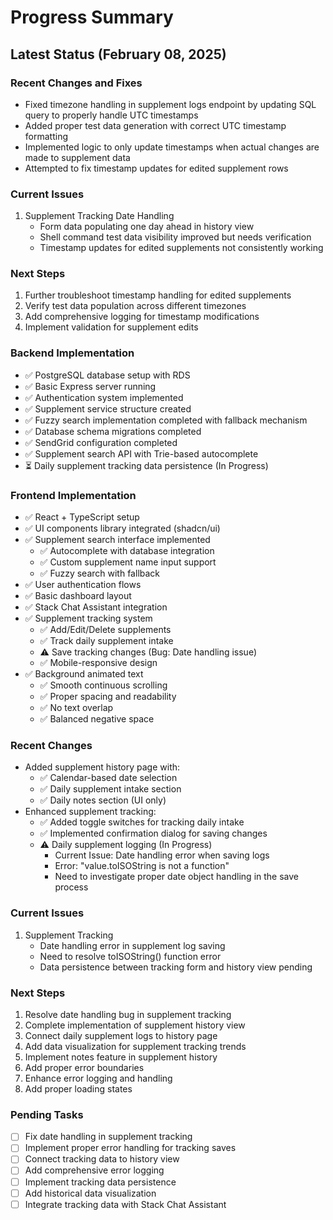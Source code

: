 # Progress Summary

## Latest Status (February 08, 2025)

### Recent Changes and Fixes
- Fixed timezone handling in supplement logs endpoint by updating SQL query to properly handle UTC timestamps
- Added proper test data generation with correct UTC timestamp formatting
- Implemented logic to only update timestamps when actual changes are made to supplement data
- Attempted to fix timestamp updates for edited supplement rows

### Current Issues
1. Supplement Tracking Date Handling
   - Form data populating one day ahead in history view
   - Shell command test data visibility improved but needs verification
   - Timestamp updates for edited supplements not consistently working

### Next Steps
1. Further troubleshoot timestamp handling for edited supplements
2. Verify test data population across different timezones
3. Add comprehensive logging for timestamp modifications
4. Implement validation for supplement edits

### Backend Implementation
- ✅ PostgreSQL database setup with RDS
- ✅ Basic Express server running
- ✅ Authentication system implemented
- ✅ Supplement service structure created
- ✅ Fuzzy search implementation completed with fallback mechanism
- ✅ Database schema migrations completed
- ✅ SendGrid configuration completed
- ✅ Supplement search API with Trie-based autocomplete
- ⏳ Daily supplement tracking data persistence (In Progress)

### Frontend Implementation
- ✅ React + TypeScript setup
- ✅ UI components library integrated (shadcn/ui)
- ✅ Supplement search interface implemented
  - ✅ Autocomplete with database integration
  - ✅ Custom supplement name input support
  - ✅ Fuzzy search with fallback
- ✅ User authentication flows
- ✅ Basic dashboard layout
- ✅ Stack Chat Assistant integration
- ✅ Supplement tracking system
  - ✅ Add/Edit/Delete supplements
  - ✅ Track daily supplement intake
  - ⚠️ Save tracking changes (Bug: Date handling issue)
  - ✅ Mobile-responsive design
- ✅ Background animated text
  - ✅ Smooth continuous scrolling
  - ✅ Proper spacing and readability
  - ✅ No text overlap
  - ✅ Balanced negative space

### Recent Changes
- Added supplement history page with:
  - ✅ Calendar-based date selection
  - ✅ Daily supplement intake section
  - ✅ Daily notes section (UI only)
- Enhanced supplement tracking:
  - ✅ Added toggle switches for tracking daily intake
  - ✅ Implemented confirmation dialog for saving changes
  - ⚠️ Daily supplement logging (In Progress)
    - Current Issue: Date handling error when saving logs
    - Error: "value.toISOString is not a function"
    - Need to investigate proper date object handling in the save process

### Current Issues
1. Supplement Tracking
   - Date handling error in supplement log saving
   - Need to resolve toISOString() function error
   - Data persistence between tracking form and history view pending

### Next Steps
1. Resolve date handling bug in supplement tracking
2. Complete implementation of supplement history view
3. Connect daily supplement logs to history page
4. Add data visualization for supplement tracking trends
5. Implement notes feature in supplement history
6. Add proper error boundaries
7. Enhance error logging and handling
8. Add proper loading states

### Pending Tasks
- [ ] Fix date handling in supplement tracking
- [ ] Implement proper error handling for tracking saves
- [ ] Connect tracking data to history view
- [ ] Add comprehensive error logging
- [ ] Implement tracking data persistence
- [ ] Add historical data visualization
- [ ] Integrate tracking data with Stack Chat Assistant